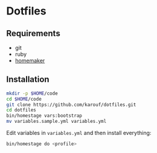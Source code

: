 # Dotfiles

## Requirements
- git
- ruby
- [homemaker](https://github.com/FooSoft/homemaker)

## Installation

```bash
mkdir -p $HOME/code
cd $HOME/code
git clone https://github.com/karouf/dotfiles.git
cd dotfiles
bin/homestage vars:bootstrap
mv variables.sample.yml variables.yml
```

Edit variables in `variables.yml` and then install everything:

```bash
bin/homestage do <profile>
```
